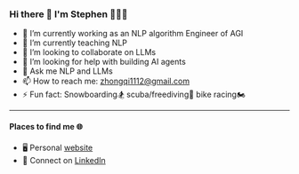 ### Hi there 👋 I'm Stephen 👨🏻‍💻

<!--
**stephengineer/stephengineer** is a ✨ _special_ ✨ repository because its `README.md` (this file) appears on your GitHub profile.

Here are some ideas to get you started:

- 👨🏻‍💻 Machine Learning Engineer of AGI
- 📚 Educator in Large Language Models (LLMs)
- 🔭 Seeking collaboration in LLM applications
- 🤝 In need of assistance with multi-agent frameworks
- 🤔 Expertise in NLP and LLMs, open for queries
- 💬 Contact: zhongqi1112@gmail.com
- ⚡ Enjoy 🏂 🤿 🏍

I'm a software engineer and instructor of computer science, working at Los Angeles currently with a Master’s degree in Computer Science concentrating in Machine Learning from Georgia Institute of Technology ([GT](https://www.gatech.edu/)), Bachelor’s degree in Mathematics of Computation from University of California, Los Angeles ([UCLA](https://www.ucla.edu/)). I'm interested in machine learning, software development and how we can use these tools to improve our lives.

-->

- 🔭 I’m currently working as an NLP algorithm Engineer of AGI 
- 🌱 I’m currently teaching NLP
- 👯 I’m looking to collaborate on LLMs
- 🤔 I’m looking for help with building AI agents
- 💬 Ask me NLP and LLMs
- 📫 How to reach me: zhongqi1112@gmail.com
- ⚡ Fun fact: Snowboarding🏂 scuba/freediving🤿 bike racing🏍

*** 

#### Places to find me :globe_with_meridians:

* 🖥️  Personal [website](https://stephenwang.me/)
* 💼  Connect on [LinkedIn](https://www.linkedin.com/in/stephengineer/)
